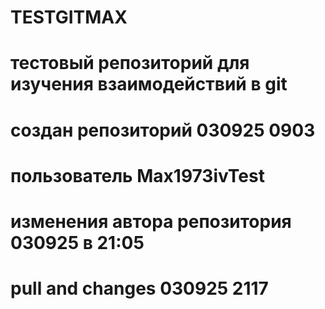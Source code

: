 # TESTGITMAX
# тестовый репозиторий для изучения взаимодействий в git
# создан репозиторий 030925 0903
# пользователь Max1973ivTest
# изменения автора репозитория 030925 в 21:05
# pull and changes 030925 2117
#